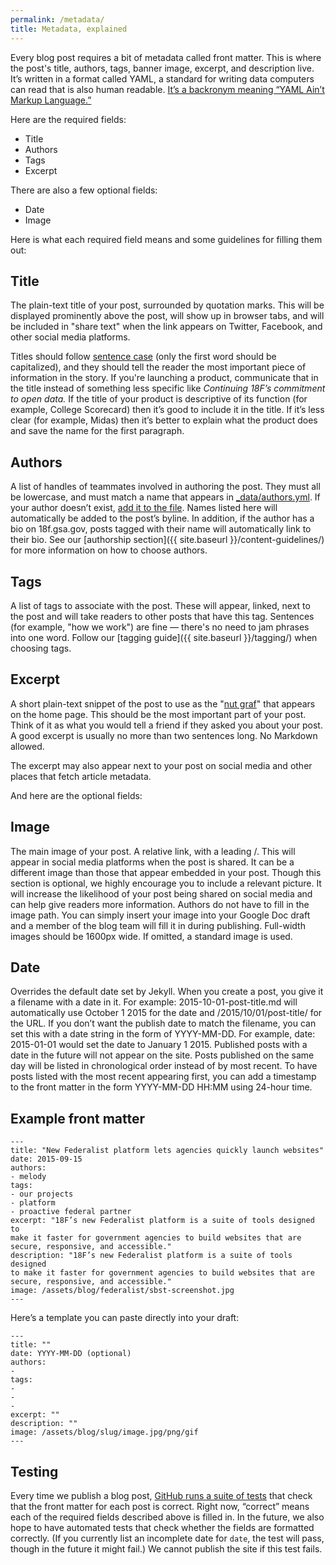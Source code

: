 ```yaml
---
permalink: /metadata/
title: Metadata, explained
---
```


Every blog post requires a bit of metadata called front matter. This is
where the post's title, authors, tags, banner image, excerpt, and
description live. It’s written in a format called YAML, a standard for
writing data computers can read that is also human readable. [It’s a
backronym meaning “YAML Ain’t Markup
Language.”](https://en.wikipedia.org/wiki/YAML)

Here are the required fields:

-   Title
-   Authors
-   Tags
-   Excerpt

There are also a few optional fields:

-   Date
-   Image

Here is what each required field means and some guidelines for filling
them out:

Title
-----

The plain-text title of your post, surrounded by quotation marks. This
will be displayed prominently above the post, will show up in browser
tabs, and will be included in "share text" when the link appears on
Twitter, Facebook, and other social media platforms.

Titles should follow [sentence
case](https://pages.18f.gov/content-guide/capitalization/) (only the
first word should be capitalized), and they should tell the reader the
most important piece of information in the story. If you're launching a
product, communicate that in the title instead of something less
specific like *Continuing 18F’s commitment to open data.* If the title
of your product is descriptive of its function (for example, College
Scorecard) then it’s good to include it in the title. If it’s less clear
(for example, Midas) then it’s better to explain what the product does
and save the name for the first paragraph.

Authors
-------

A list of handles of teammates involved in authoring the post. They must
all be lowercase, and must match a name that appears in
[_data/authors.yml](https://github.com/18F/18f.gsa.gov/blob/dev/_data/authors.yml).
If your author doesn’t exist, [add it to the
file](https://github.com/18F/18f.gsa.gov/edit/dev/_data/authors.yml).
Names listed here will automatically be added to the post’s byline. In
addition, if the author has a bio on 18f.gsa.gov, posts tagged with
their name will automatically link to their bio. See our [authorship
section]({{
site.baseurl }}/content-guidelines/) for more information on how to choose authors.

Tags
----

A list of tags to associate with the post. These will appear, linked,
next to the post and will take readers to other posts that have this
tag. Sentences (for example, "how we work") are fine — there's no need to jam
phrases into one word. Follow our [tagging
guide]({{
site.baseurl }}/tagging/)
when choosing tags.

Excerpt
-------

A short plain-text snippet of the post to use as the "[nut
graf](https://en.wikipedia.org/wiki/Nut_graph)" that appears on the
home page. This should be the most important part of your post. Think of
it as what you would tell a friend if they asked you about your post. A
good excerpt is usually no more than two sentences long. No Markdown
allowed.

The excerpt may also appear next to your post on social media and other places that
fetch article metadata.

And here are the optional fields:

Image
-----

The main image of your post. A relative link, with a leading /. This
will appear in social media platforms when the post is shared. It can be
a different image than those that appear embedded in your post. Though
this section is optional, we highly encourage you to include a relevant
picture. It will increase the likelihood of your post being shared on
social media and can help give readers more information. Authors do not have to fill in the image path. You can simply insert your image into your Google Doc draft and a member of the blog team will fill it in during publishing. Full-width images should be 1600px wide. If omitted, a
standard image is used.

Date
-----

Overrides the default date set by Jekyll. When you create a post, you
give it a filename with a date in it. For example:
2015-10-01-post-title.md will automatically use October 1 2015 for the
date and /2015/10/01/post-title/ for the URL. If you don’t want the
publish date to match the filename, you can set this with a date string
in the form of YYYY-MM-DD. For example, date: 2015-01-01 would set the
date to January 1 2015. Published posts with a date in the future will
not appear on the site. Posts published on the same day will be listed
in chronological order instead of by most recent. To have posts listed
with the most recent appearing first, you can add a timestamp to the
front matter in the form YYYY-MM-DD HH:MM using 24-hour time.

Example front matter
--------------------
```
---
title: "New Federalist platform lets agencies quickly launch websites"
date: 2015-09-15
authors:
- melody
tags:
- our projects
- platform
- proactive federal partner
excerpt: "18F’s new Federalist platform is a suite of tools designed to
make it faster for government agencies to build websites that are
secure, responsive, and accessible."
description: "18F’s new Federalist platform is a suite of tools designed
to make it faster for government agencies to build websites that are
secure, responsive, and accessible."
image: /assets/blog/federalist/sbst-screenshot.jpg
---
```

Here’s a template you can paste directly into your draft:

```
---
title: ""
date: YYYY-MM-DD (optional)
authors:
-
tags:
-
-
-
excerpt: ""
description: ""
image: /assets/blog/slug/image.jpg/png/gif
---
```

Testing
-------

Every time we publish a blog post, [GitHub runs a suite of tests](https://18f.gsa.gov/2015/12/11/how-we-test-18f-gsa-gov/) that
check that the front matter for each post is correct. Right now,
“correct” means each of the required fields described above is filled
in. In the future, we also hope to have automated tests that check
whether the fields are formatted correctly. (If you currently list an
incomplete date for `date`, the test will pass, though in the future
it might fail.) We cannot publish the site if this test fails.
